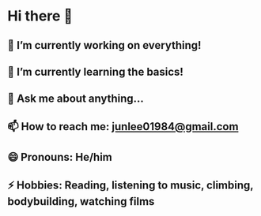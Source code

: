 # Hi there 👋
## 🔭 I’m currently working on everything!
## 🌱 I’m currently learning the basics!
## 💬 Ask me about anything...
## 📫 How to reach me: [junlee01984@gmail.com](https://www.linkedin.com/in/jun-lee-b86840271)
## 😄 Pronouns: He/him
## ⚡ Hobbies: Reading, listening to music, climbing, bodybuilding, watching films

<!--
**junkeelee03/junkeelee03** is a ✨ _special_ ✨ repository because its `README.md` (this file) appears on your GitHub profile.

-->
